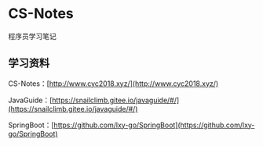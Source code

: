 # CS-Notes

程序员学习笔记

## 学习资料

CS-Notes：[http://www.cyc2018.xyz/](http://www.cyc2018.xyz/)

JavaGuide：[https://snailclimb.gitee.io/javaguide/#/](https://snailclimb.gitee.io/javaguide/#/)

SpringBoot：[https://github.com/lxy-go/SpringBoot](https://github.com/lxy-go/SpringBoot)

